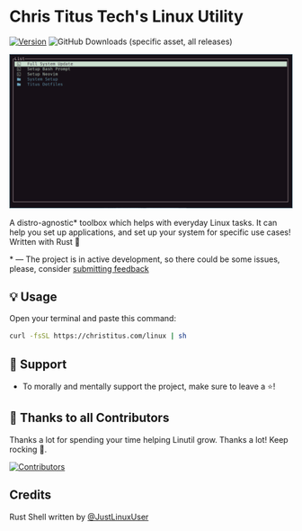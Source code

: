 # Chris Titus Tech's Linux Utility

[![Version](https://img.shields.io/github/v/release/ChrisTitusTech/linutil?color=%230567ff&label=Latest%20Release&style=for-the-badge)](https://github.com/ChrisTitusTech/linutil/releases/latest)
![GitHub Downloads (specific asset, all releases)](https://img.shields.io/github/downloads/ChrisTitusTech/linutil/linutil?label=Total%20Downloads&style=for-the-badge)

![Preview](docs/assets/preview.png)

A distro-agnostic* toolbox which helps with everyday Linux tasks. It can help you set up applications, and set up your system for specific use cases! Written with Rust 🦀

\* — The project is in active development, so there could be some issues, please, consider [submitting feedback](https://github.com/ChrisTitusTech/linutil/issues)

## 💡 Usage

Open your terminal and paste this command:
```bash
curl -fsSL https://christitus.com/linux | sh
```

## 💖 Support
- To morally and mentally support the project, make sure to leave a ⭐️!

## 🏅 Thanks to all Contributors
Thanks a lot for spending your time helping Linutil grow. Thanks a lot! Keep rocking 🍻.

[![Contributors](https://contrib.rocks/image?repo=ChrisTitusTech/linutil)](https://github.com/ChrisTitusTech/linutil/graphs/contributors)

## Credits
Rust Shell written by [@JustLinuxUser](https://github.com/JustLinuxUser)
